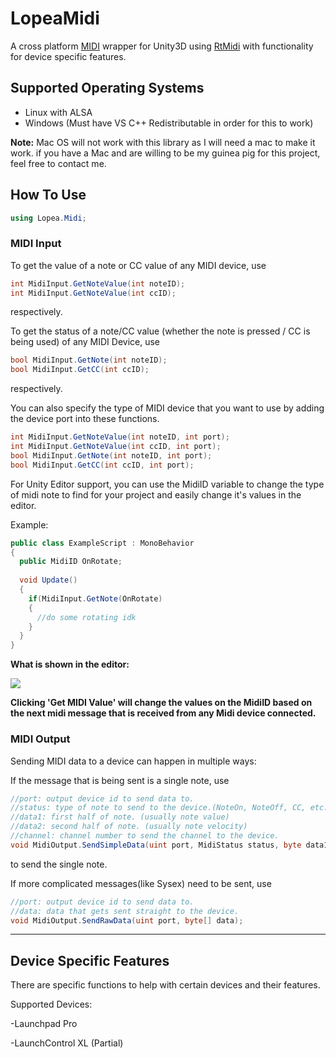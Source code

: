 # LopeaMidi
A cross platform [MIDI](https://wikipedia.org/wiki/MIDI) wrapper for Unity3D using [RtMidi](https://www.music.mcgill.ca/~gary/rtmidi/) with functionality for device specific features.

## Supported Operating Systems
  - Linux with ALSA
  - Windows (Must have VS C++ Redistributable in order for this to work) 
  
  **Note:** Mac OS will not work with this library as I will need a mac to make it work. if you have a Mac and are willing to be my guinea pig for this project, feel free to     contact me.

## How To Use
```csharp
using Lopea.Midi;
```
### MIDI Input
To get the value of a note or CC value of any MIDI device, use
 ```csharp
 int MidiInput.GetNoteValue(int noteID);
 int MidiInput.GetNoteValue(int ccID);
 ```
 respectively.
 
 
 
To get the status of a note/CC value (whether the note is pressed / CC is being used) of any MIDI Device, use
```csharp
bool MidiInput.GetNote(int noteID);
bool MidiInput.GetCC(int ccID);
```
respectively.

You can also specify the type of MIDI device that you want to use by adding the device port into these functions.
```csharp
int MidiInput.GetNoteValue(int noteID, int port);
int MidiInput.GetNoteValue(int ccID, int port);
bool MidiInput.GetNote(int noteID, int port);
bool MidiInput.GetCC(int ccID, int port);
```

For Unity Editor support, you can use the MidiID variable to change the type of midi note to find for your project and easily change it's values in the editor.

Example:
```csharp
public class ExampleScript : MonoBehavior
{
  public MidiID OnRotate;
  
  void Update()
  {
    if(MidiInput.GetNote(OnRotate)
    {
      //do some rotating idk
    }
  }
}
```
**What is shown in the editor:**

![](https://i.imgur.com/4oimtJ1.png)

**Clicking 'Get MIDI Value' will change the values on the MidiID based on the next midi message that is received from any Midi device connected.**

### MIDI Output
Sending MIDI data to a device can happen in multiple ways:

If the message that is being sent is a single note, use
```csharp
//port: output device id to send data to.
//status: type of note to send to the device.(NoteOn, NoteOff, CC, etc.)
//data1: first half of note. (usually note value)
//data2: second half of note. (usually note velocity)
//channel: channel number to send the channel to the device.
void MidiOutput.SendSimpleData(uint port, MidiStatus status, byte data1, byte data2, byte channel =0);
```
to send the single note.

If more complicated messages(like Sysex) need to be sent, use 
```csharp
//port: output device id to send data to.
//data: data that gets sent straight to the device.
void MidiOutput.SendRawData(uint port, byte[] data);
```

---
## Device Specific Features
There are specific functions to help with certain devices and their features.

Supported Devices:

  -Launchpad Pro
  
  -LaunchControl XL (Partial)
